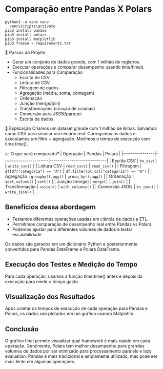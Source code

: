# Comparação entre Pandas X Polars
```
python3 -m venv venv
. venv\Scripts\activate
pip3 install pandas
pip3 install polars
pip3 install matplotlib
pip3 freeze > requirements.txt
```

📌 Passos do Projeto
- Gerar um conjunto de dados grande, com 1 milhão de registros.
- Executar operações e comparar desempenho usando time/timeit.
- Funcionalidades para Comparação
  - Escrita de CSV
  - Leitura de CSV
  - Filtragem de dados
  - Agregação (média, soma, contagem)
  - Ordenação
  - Junção (merge/join)
  - Transformações (criação de colunas)
  - Conversão para JSON/parquet
  - Escrita de dados

📌 Explicação
Criamos um dataset grande com 1 milhão de linhas.
Salvamos como CSV para simular um cenário real.
Carregamos os dados e executamos um filtro + agregação.
Medimos o tempo de execução com time.time().

📈 O que será comparado?
| Operação       | Pandas                | Polars                      |
|----------------|-----------------------|-----------------------------|
| Escrita CSV    | `to_csv()`            | `write_csv()`               |
| Leitura CSV    | `read_csv()`          | `read_csv()`                |
| Filtragem      | `df[df["categoria"] == "A"]` | `df.filter(pl.col("categoria") == "A")` |
| Agregação      | `groupby().agg()`     | `group_by().agg()`          |
| Ordenação      | `sort_values()`       | `sort()`                    |
| Junção (merge) | `merge()`             | `join()`                    |
| Transformação  | `assign()`            | `with_columns()`            |
| Conversão JSON | `to_json()`           | `write_json()`              |

## Benefícios dessa abordagem
 - Testamos diferentes operações usadas em ciência de dados e ETL.
 - Permitimos comparação de desempenho real entre Pandas vs Polars.
 - Podemos ajustar para diferentes volumes de dados e testar escalabilidade.

Os dados são gerados em um dicionário Python e posteriormente convertidos para Pandas DataFrame e Polars DataFrame.


## Execução dos Testes e Medição do Tempo
Para cada operação, usamos a função time.time() antes e depois da execução para medir o tempo gasto.

## Visualização dos Resultados
Após coletar os tempos de execução de cada operação para Pandas e Polars, os dados são plotados em um gráfico usando Matplotlib.

## Conclusão
O gráfico final permite visualizar qual framework é mais rápido em cada operação.
Geralmente, Polars tem melhor desempenho para grandes volumes de dados por ser otimizado para processamento paralelo e lazy evaluation.
Pandas é mais tradicional e amplamente utilizado, mas pode ser mais lento em algumas operações.